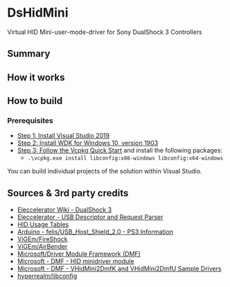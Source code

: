 # DsHidMini

Virtual HID Mini-user-mode-driver for Sony DualShock 3 Controllers

## Summary

## How it works

## How to build

### Prerequisites

- [Step 1: Install Visual Studio 2019](<https://docs.microsoft.com/en-us/windows-hardware/drivers/download-the-wdk#download-icon-step-1-install-visual-studio-2019>)
- [Step 2: Install WDK for Windows 10, version 1903](<https://docs.microsoft.com/en-us/windows-hardware/drivers/download-the-wdk#download-icon-step-2-install-wdk-for-windows-10-version-1903>)
- [Step 3: Follow the Vcpkg Quick Start](https://github.com/Microsoft/vcpkg#quick-start) and install the following packages:
  - `.\vcpkg.exe install libconfig:x86-windows libconfig:x64-windows`

You can build individual projects of the solution within Visual Studio.

## Sources & 3rd party credits

- [Eleccelerator Wiki - DualShock 3](http://eleccelerator.com/wiki/index.php?title=DualShock_3)
- [Eleccelerator - USB Descriptor and Request Parser](http://eleccelerator.com/usbdescreqparser/)
- [HID Usage Tables](https://usb.org/sites/default/files/documents/hut1_12v2.pdf)
- [Arduino - felis/USB_Host_Shield_2.0 - PS3 Information](https://github.com/felis/USB_Host_Shield_2.0/wiki/PS3-Information#USB)
- [ViGEm/FireShock](https://github.com/ViGEm/FireShock)
- [ViGEm/AirBender](https://github.com/ViGEm/AirBender)
- [Microsoft/Driver Module Framework (DMF)](https://github.com/microsoft/DMF)
- [Microsoft - DMF - HID minidriver module](https://github.com/microsoft/DMF/issues/69)
- [Microsoft - DMF - VHidMini2DmfK and VHidMini2DmfU Sample Drivers](https://github.com/microsoft/DMF/tree/master/DmfSamples/VHidMini2Dmf)
- [hyperrealm/libconfig](https://github.com/hyperrealm/libconfig)
